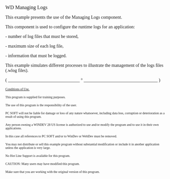   
<span style="font-family:Arial sans-serif;font-size:16px;">WD Managing Logs</span>

  
<span style="font-family:Arial sans-serif;font-size:14px;">This example presents the use of the Managing Logs component.</span>

<span style="font-family:Arial sans-serif;font-size:14px;">This component is used to configure the runtime logs for an application:</span>

<span style="font-family:Arial sans-serif;font-size:14px;">- number of log files that must be stored,</span>

<span style="font-family:Arial sans-serif;font-size:14px;">- maximum size of each log file,</span>

<span style="font-family:Arial sans-serif;font-size:14px;">- information that must be logged.</span>

<span style="font-family:Arial sans-serif;font-size:14px;">This example simulates different processes to illustrate the management of the logs files (.wlog files).</span>

  
  
<span style="font-family:Arial sans-serif;font-size:14px;">( \_\_\_\_\_\_\_\_\_\_\_\_\_\_\_\_\_\_\_\_\_\_\_\_\_\_\_\_\_\_\_\_ ° \_\_\_\_\_\_\_\_\_\_\_\_\_\_\_\_\_\_\_\_\_\_\_\_\_\_\_\_\_\_\_\_\_ )</span>

  
<span style="text-decoration:underline;font-family:Arial sans-serif;font-size:10px;">Conditions of Use.</span>

<span style="font-family:Arial sans-serif;font-size:10px;">This program is supplied for training purposes.</span>

<span style="font-family:Arial sans-serif;font-size:10px;">The use of this program is the responsibility of the user. </span>

<span style="font-family:Arial sans-serif;font-size:10px;">PC SOFT will not be liable for damage or loss of any nature whatsoever, including data loss, corruption or deterioration as a result of using this program.</span>

<span style="font-family:Arial sans-serif;font-size:10px;">Any person owning a WINDEV 28 US license is authorized to use and/or modify the program and to use it in their own applications. </span>

<span style="font-family:Arial sans-serif;font-size:10px;">In this case all references to PC SOFT and/or to WinDev or WebDev must be removed.</span>

<span style="font-family:Arial sans-serif;font-size:10px;">You may not distribute or sell this example program without substantial modification or include it in another application unless the application is very large.</span>

  
<span style="font-family:Arial sans-serif;font-size:10px;">No Hot Line Support is available for this program.</span>

  
<span style="font-family:Arial sans-serif;font-size:10px;">CAUTION: Many users may have modified this program. </span>

<span style="font-family:Arial sans-serif;font-size:10px;">Make sure that you are working with the original version of this program.</span>

  
  
  
  